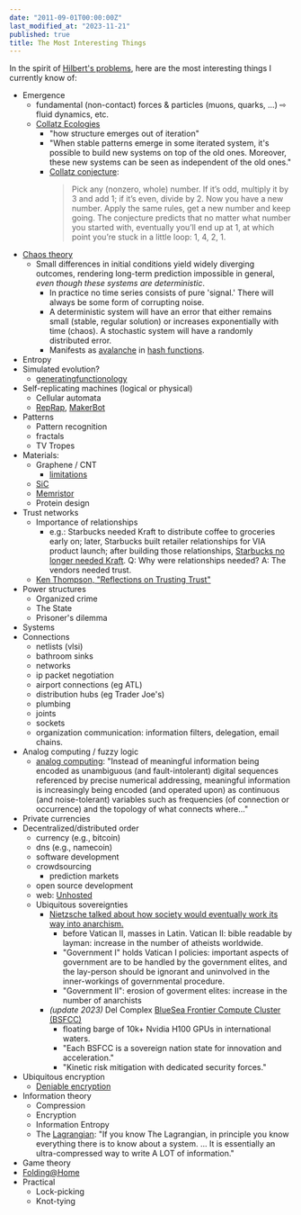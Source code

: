 ```yaml
---
date: "2011-09-01T00:00:00Z"
last_modified_at: "2023-11-21"
published: true
title: The Most Interesting Things
---
```


In the spirit of <a href="http://en.wikipedia.org/wiki/Hilbert's_problems">Hilbert's problems</a>, here are the most interesting things I currently know of:

- Emergence
    - fundamental (non-contact) forces &amp; particles (muons, quarks, ...) ⇨ fluid dynamics, etc.
    - <a href="http://highered.blogspot.com/2010/11/collatz-ecologies.html">Collatz Ecologies</a>
        - "how structure emerges out of iteration"
        - "When stable patterns emerge in some iterated system, it's possible to build new systems on top of the old ones. Moreover, these new systems can be seen as independent of the old ones."
        - [Collatz conjecture](https://www.quantamagazine.org/computer-scientists-attempt-to-corner-the-collatz-conjecture-20200826/):
          > Pick any (nonzero, whole) number. If it’s odd, multiply it by 3 and add 1; if it’s even, divide by 2. Now you have a new number. Apply the same rules, get a new number and keep going. The conjecture predicts that no matter what number you started with, eventually you’ll end up at 1, at which point you’re stuck in a little loop: 1, 4, 2, 1.
- <a href="http://en.wikipedia.org/wiki/Chaos_theory#Distinguishing_random_from_chaotic_data">Chaos theory</a>
    - Small differences in initial conditions yield widely diverging outcomes, rendering long-term prediction impossible in general, _even though these systems are deterministic_.
        - In practice no time series consists of pure 'signal.' There will always be some form of corrupting noise.
        - A deterministic system will have an error that either remains small (stable, regular solution) or increases exponentially with time (chaos). A stochastic system will have a randomly distributed error.
        - Manifests as [avalanche](https://en.wikipedia.org/wiki/Avalanche_effect) in [hash functions](https://en.wikipedia.org/wiki/Chaos_theory#Cryptography).
- Entropy
- Simulated evolution?
    - <a href="http://www.math.upenn.edu/~wilf/DownldGF.html">generatingfunctionology</a>
- Self-replicating machines (logical or physical)
    - Cellular automata
    - <a href="http://www.reprap.org/">RepRap</a>, <a href="http://www.makerbot.com/">MakerBot</a>
- Patterns
    - Pattern recognition
    - fractals
    - TV Tropes
- Materials:
    - Graphene / CNT
        - <a href="http://www.reddit.com/r/askscience/comments/qilid/is_building_a_space_elevator_even_feasible/c3xx7ar">limitations</a>
    - <a href="./talk-silicon-carbide">SiC</a>
    - <a href="http://highscalability.com/blog/2010/5/5/how-will-memristors-change-everything.html">Memristor</a>
    - Protein design
- Trust networks 
    - Importance of relationships
        - e.g.: Starbucks needed Kraft to distribute coffee to groceries early on; later, Starbucks built retailer relationships for VIA product launch; after building those relationships, <a href="http://www.nytimes.com/2010/12/07/business/07coffee.html">Starbucks no longer needed Kraft</a>. Q: Why were relationships needed? A: The vendors needed trust.
    - [Ken Thompson, "Reflections on Trusting Trust"](https://dl.acm.org/doi/pdf/10.1145/358198.358210)
- Power structures
    - Organized crime
    - The State
    - Prisoner's dilemma
- Systems
- Connections
    - netlists (vlsi)
    - bathroom sinks
    - networks
    - ip packet negotiation
    - airport connections (eg ATL)
    - distribution hubs (eg Trader Joe's)
    - plumbing
    - joints
    - sockets
    - organization communication: information filters, delegation, email chains.
- Analog computing / fuzzy logic
    - <a href="http://www.edge.org/q2011/q11_1.html">analog computing</a>: "Instead of meaningful information being encoded as unambiguous (and fault-intolerant) digital sequences referenced by precise numerical addressing, meaningful information is increasingly being encoded (and operated upon) as continuous (and noise-tolerant) variables such as frequencies (of connection or occurrence) and the topology of what connects where..."
- Private currencies
- Decentralized/distributed order
    - currency (e.g., bitcoin)
    - dns (e.g., namecoin)
    - software development
    - crowdsourcing
        - prediction markets
    - open source development
    - web: <a href="http://www.unhosted.org/">Unhosted</a>
    - Ubiquitous sovereignties
        - <a href="http://www.reddit.com/r/reddit.com/comments/eekg4/look_at_whos_complaining_the_most_about_wikileaks/c17l0pu">Nietzsche talked about how society would eventually work its way into anarchism.</a>
            - before Vatican II, masses in Latin. Vatican II: bible readable by layman: increase in the number of atheists worldwide.
            - "Government I" holds Vatican I policies: important aspects of government are to be handled by the government elites, and the lay-person should be ignorant and uninvolved in the inner-workings of governmental procedure.
            - "Government II": erosion of goverment elites: increase in the number of anarchists
        - _(update 2023)_ Del Complex [BlueSea Frontier Compute Cluster (BSFCC)](https://www.delcomplex.com/blue-sea-frontier)
            - floating barge of 10k+ Nvidia H100 GPUs in international waters.
            - "Each BSFCC is a sovereign nation state for innovation and acceleration."
            - "Kinetic risk mitigation with dedicated security forces."
- Ubiquitous encryption
    - <a href="http://en.wikipedia.org/wiki/Deniable_encryption">Deniable encryption</a>
- Information theory
    - Compression
    - Encryption
    - Information Entropy
    - The <a href="http://nuclear.ucdavis.edu/~tgutierr/files/stmL1.html">Lagrangian</a>: "If you know The Lagrangian, in principle you know everything there is to know about a system. ... It is essentially an ultra-compressed way to write A LOT of information."
- Game theory
- <a href="http://folding.stanford.edu/">Folding@Home</a>
- Practical
    - Lock-picking
    - Knot-tying
